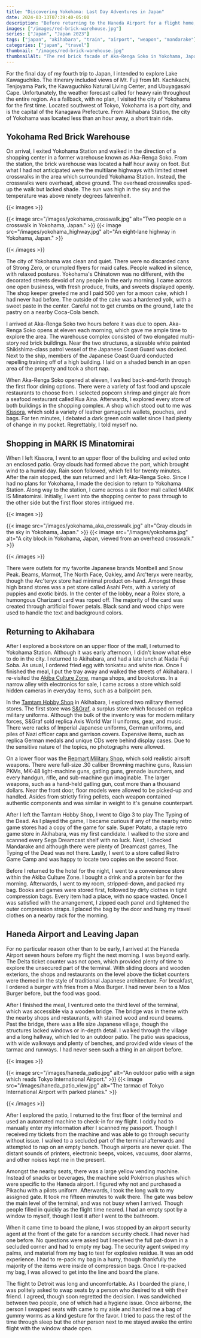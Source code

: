 ```yaml
---
title: "Discovering Yokohama: Last Day Adventures in Japan"
date: 2024-03-13T07:39:40-05:00
description: "Before returning to the Haneda Airport for a flight home, I visited Yokohama for the first time."
images: ["/images/red-brick-warehouse.jpg"]
series: ["Japan", "Japan 2023"]
tags: ["japan", "akihabara", "train", "airport", "weapon", "mandarake"]
categories: ["japan", "travel"]
thumbnail: "/images/red-brick-warehouse.jpg"
thumbnailAlt: "The red brick facade of Aka-Renga Soko in Yokohama, Japan."
---
```


For the final day of my fourth trip to Japan, I intended to explore Lake Kawaguchiko. The itinerary included views of Mt. Fuji from Mt. Kachikachi, Tenjoyama Park, the Kawaguchiko Natural Living Center, and Ubuyagasaki Cape. Unfortunately, the weather forecast called for heavy rain throughout the entire region. As a fallback, with no plan, I visited the city of Yokohama for the first time. Located southwest of Tokyo, Yokohama is a port city, and is the capital of the Kanagawa Prefecture. From Akihabara Station, the city of Yokohama was located less than an hour away, a short train ride.

## Yokohama Red Brick Warehouse

On arrival, I exited Yokohama Station and walked in the direction of a shopping center in a former warehouse known as Aka-Renga Soko. From the station, the brick warehouse was located a half hour away on foot. But what I had not anticipated were the multilane highways with limited street crosswalks in the area which surrounded Yokohama Station. Instead, the crosswalks were overhead, above ground. The overhead crosswalks sped-up the walk but lacked shade. The sun was high in the sky and the temperature was above ninety degrees fahrenheit.

{{< images >}}

{{< image src="/images/yokohama_crosswalk.jpg" alt="Two people on a crosswalk in Yokohama, Japan." >}}
{{< image src="/images/yokohama_highway.jpg" alt="An eight-lane highway in Yokohama, Japan." >}}

{{< /images >}}

The city of Yokohama was clean and quiet. There were no discarded cans of Strong Zero, or crumpled flyers for maid cafes. People walked in silence, with relaxed postures. Yokohama's Chinatown was no different, with the decorated streets devoid of any people in the early morning. I came across one open business, with fresh produce, fruits, and sweets displayed openly. The shop keeper greeted me and I paid 500 yen for a moon cake, which I had never had before. The outside of the cake was a hardened yolk, with a sweet paste in the center. Careful not to get crumbs on the ground, I ate the pastry on a nearby Coca-Cola bench.

I arrived at Aka-Renga Soko two hours before it was due to open. Aka-Renga Soko opens at eleven each morning, which gave me ample time to explore the area. The warehouse complex consisted of two elongated multi-story red brick buildings. Near the two structures, a sizeable white painted Shikishima-class patrol vessel of the Japanese Coast Guard was docked. Next to the ship, members of the Japanese Coast Guard conducted repelling training off of a high building. I laid on a shaded bench in an open area of the property and took a short nap.

When Aka-Renga Soko opened at eleven, I walked back-and-forth through the first floor dining options. There were a variety of fast food and upscale restaurants to choose from. I selected popcorn shrimp and ginger ale from a seafood restaurant called Kua Aina. Afterwards, I explored every store of both buildings in the shopping complex. A shop which stood out to me was [Kissora](https://kissora.jp/), which sold a variety of leather gamaguchi wallets, pouches, and bags. For ten minutes, I debated a dark green coin wallet since I had plenty of change in my pocket. Regrettably, I told myself no.

## Shopping in MARK IS Minatomirai

When I left Kissora, I went to an upper floor of the building and exited onto an enclosed patio. Gray clouds had formed above the port, which brought wind to a humid day. Rain soon followed, which fell for twenty minutes. After the rain stopped, the sun returned and I left Aka-Renga Soko. Since I had no plans for Yokohama, I made the decision to return to Yokohama Station. Along way to the station, I came across a six floor mall called MARK IS Minatomirai. Initially, I went into the shopping center to pass through to the other side but the first floor stores intrigued me.

{{< images >}}

{{< image src="/images/yokohama_aka_crosswalk.jpg" alt="Gray clouds in the sky in Yokohama, Japan." >}}
{{< image src="/images/yokohama.jpg" alt="A city block in Yokohama, Japan, viewed from an overhead crosswalk." >}}

{{< /images >}}

There were outlets for my favorite Japanese brands Montbell and Snow Peak. Beams, Marmot, The North Face, Oakley, amd Arc'teryx were nearby, though the Arc'teryx store had minimal product on-hand. Amongst these high brand stores was a pet store called Asahi Pets, with a variety of puppies and exotic birds. In the center of the lobby, near a Rolex store, a humongous Charizard card was roped off. The majority of the card was created through artificial flower petals. Black sand and wood chips were used to handle the text and background colors.

## Returning to Akihabara

After I explored a bookstore on an upper floor of the mall, I returned to Yokohama Station. Although it was early afternoon, I didn't know what else to do in the city. I returned to Akihabara, and had a late lunch at Nadai Fuji Soba. As usual, I ordered fried egg with tonkatsu and white rice. Once I finished the meal, I put the tray away and walked the streets of Akihabara. I re-visited the [Akiba Culture Zone](https://www.akibacultureszone.com/en/), manga shops, and bookstores. In a narrow alley with electronics for sale, I came across a store which sold hidden cameras in everyday items, such as a ballpoint pen.

In the [Tamtam Hobby Shop](https://ameblo.jp/tamtam-akihabara/) in Akihabara, I explored two military themed stores. The first store was [S&Graf](https://www.sandgraf.jp/), a surplus store which focused on replica military uniforms. Although the bulk of the inventory was for modern military forces, S&Graf sold replica Axis World War II uniforms, gear, and music. There were racks of Imperial Japanese uniforms, German uniforms, and piles of Nazi officer caps and garrison covers. Expensive items, such as replica German medals and unique CDs were behind display cases. Due to the sensitive nature of the topics, no photographs were allowed.

On a lower floor was the [Repmart Military Shop](https://repmart.jp/), which sold realistic airsoft weapons. There were full-size .30 caliber Browning machine guns, Russian PKMs, MK-48 light-machine guns, gatling guns, grenade launchers, and every handgun, rifle, and sub-machine gun imaginable. The larger weapons, such as a hand-held gatling gun, cost more than a thousand dollars. Near the front door, floor models were allowed to be picked-up and handled. Asides from strictly firing pellets, each weapon contained authentic components and was similar in weight to it's genuine counterpart.

After I left the Tamtam Hobby Shop, I went to Gigo 3 to play The Typing of the Dead. As I played the game, I became curious if any of the nearby retro game stores had a copy of the game for sale. Super Potato, a staple retro game store in Akihabara, was my first candidate. I walked to the store and scanned every Sega Dreamcast shelf with no luck. Next, I checked Mandarake and although there were plenty of Dreamcast games, The Typing of the Dead was not there. Lastly, I went to a store called Retro Game Camp and was happy to locate two copies on the second floor.

Before I returned to the hotel for the night, I went to a convenience store within the Akiba Culture Zone. I bought a drink and a protein bar for the morning. Afterwards, I went to my room, stripped-down, and packed my bag. Books and games were stored first, followed by dirty clothes in tight compression bags. Every item had a place, with no space wasted. Once I was satisfied with the arrangement, I zipped each panel and tightened the outer compression straps. I placed the bag by the door and hung my travel clothes on a nearby rack for the morning.

## Haneda Airport and Leaving Japan

For no particular reason other than to be early, I arrived at the Haneda Airport seven hours before my flight the next morning. I was beyond early. The Delta ticket counter was not open, which provided plenty of time to explore the unsecured part of the terminal. With sliding doors and wooden exteriors, the shops and restaurants on the level above the ticket counters were themed in the style of traditional Japanese architecture. For breakfast, I ordered a burger with fries from a Mos Burger. I had never been to a Mos Burger before, but the food was good.

After I finished the meal, I ventured onto the third level of the terminal, which was accessible via a wooden bridge. The bridge was in theme with the nearby shops and restaurants, with stained wood and round beams. Past the bridge, there was a life size Japanese village, though the structures lacked windows or in-depth detail. I walked through the village and a long hallway, which led to an outdoor patio. The patio was spacious, with wide walkways and plenty of benches, and provided wide views of the tarmac and runways. I had never seen such a thing in an airport before.

{{< images >}}

{{< image src="/images/haneda_patio.jpg" alt="An outdoor patio with a sign which reads Tokyo International Airport." >}}
{{< image src="/images/haneda_patio_view.jpg" alt="The tarmac of Tokyo International Airport with parked planes." >}}

{{< /images >}}

After I explored the patio, I returned to the first floor of the terminal and used an automated machine to check-in for my flight. I oddly had to manually enter my information after I scanned my passport. Though I received my tickets from the machine and was able to go through security without issue. I walked to a secluded part of the terminal afterwards and attempted to nap on an empty bench. Though airports are never quiet. The distant sounds of printers, electronic beeps, voices, vacuums, door alarms, and other noises kept me in the present.

Amongst the nearby seats, there was a large yellow vending machine. Instead of snacks or beverages, the machine sold Pokémon plushes which were specific to the Haneda airport. I figured why not and purchased a Pikachu with a pilots uniform. Afterwards, I took the long walk to my assigned gate. It took me fifteen minutes to walk there. The gate was below the main level of the terminal, and was not busy when I arrived. Though people filled in quickly as the flight time neared. I had an empty spot by a window to myself, though I lost it after I went to the bathroom.

When it came time to board the plane, I was stopped by an airport security agent at the front of the gate for a random security check. I had never had one before. No questions were asked but I received the full pat-down in a secluded corner and had to empty my bag. The security agent swiped my palms, and material from my bag to test for explosive residue. It was an odd experience. I had to re-pack my bag in a hurry, though thankfully the majority of the items were inside of compression bags. Once I re-packed my bag, I was allowed to get into the line and board the plane.

The flight to Detroit was long and uncomfortable. As I boarded the plane, I was politely asked to swap seats by a person who desired to sit with their friend. I agreed, though soon regretted the decision. I was sandwiched between two people, one of which had a hygiene issue. Once airborne, the person I swapped seats with came to my aisle and handed me a bag of gummy worms as a kind gesture for the favor. I tried to pass the rest of the time through sleep but the other person next to me stayed awake the entire flight with the window shade open.
